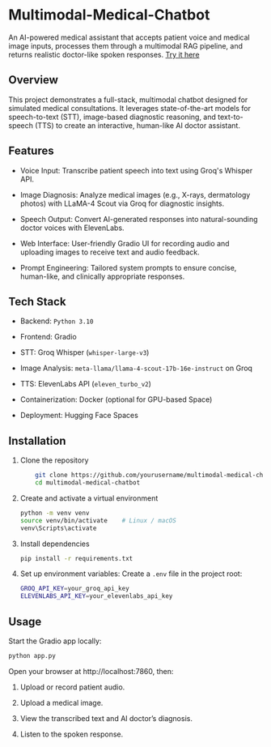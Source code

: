# Multimodal-Medical-Chatbot

An AI-powered medical assistant that accepts patient voice and medical image inputs, processes them through a multimodal RAG pipeline, and returns realistic doctor-like spoken responses.
[Try it here](https://huggingface.co/spaces/Yanmife/Multimodal_AI_Doctor)

## Overview
This project demonstrates a full-stack, multimodal chatbot designed for simulated medical consultations. It leverages state-of-the-art models for speech-to-text (STT), image-based diagnostic reasoning, and text-to-speech (TTS) to create an interactive, human-like AI doctor assistant.

## Features
- Voice Input: Transcribe patient speech into text using Groq's Whisper API.

- Image Diagnosis: Analyze medical images (e.g., X-rays, dermatology photos) with LLaMA-4 Scout via Groq for diagnostic insights.

- Speech Output: Convert AI-generated responses into natural-sounding doctor voices with ElevenLabs.

- Web Interface: User-friendly Gradio UI for recording audio and uploading images to receive text and audio feedback.

- Prompt Engineering: Tailored system prompts to ensure concise, human-like, and clinically appropriate responses.

## Tech Stack

- Backend: `Python 3.10`

- Frontend: Gradio

- STT: Groq Whisper (`whisper-large-v3`)

- Image Analysis: `meta-llama/llama-4-scout-17b-16e-instruct` on Groq

- TTS: ElevenLabs API (`eleven_turbo_v2`)

- Containerization: Docker (optional for GPU-based Space)

- Deployment: Hugging Face Spaces

## Installation
1. Clone the repository
   ```bash
       git clone https://github.com/yourusername/multimodal-medical-chatbot.git
       cd multimodal-medical-chatbot
   ```
2. Create and activate a virtual environment
   ```bash
   python -m venv venv
   source venv/bin/activate    # Linux / macOS
   venv\Scripts\activate
   ```
3. Install dependencies
   ```bash
   pip install -r requirements.txt
   ```
4. Set up environment variables: Create a `.env` file in the project root:
   ```bash
   GROQ_API_KEY=your_groq_api_key
   ELEVENLABS_API_KEY=your_elevenlabs_api_key
   ```

##  Usage
Start the Gradio app locally:
```bash
python app.py
```

Open your browser at http://localhost:7860, then:

1. Upload or record patient audio.

2. Upload a medical image.

3. View the transcribed text and AI doctor’s diagnosis.

4. Listen to the spoken response.
